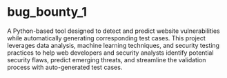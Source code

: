 # bug_bounty_1
 A Python-based tool designed to detect and predict website vulnerabilities while automatically generating corresponding test cases. This project leverages data analysis, machine learning techniques, and security testing practices to help web developers and security analysts identify potential security flaws, predict emerging threats, and streamline the validation process with auto-generated test cases.
